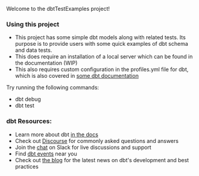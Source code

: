 Welcome to the dbtTestExamples project!

### Using this project
- This project has some simple dbt models along with related tests. Its purpose is to provide users with some quick examples of dbt schema and data tests. 
- This does require an installation of a local server which can be found in the documentation (WIP) 
- This also requires custom configuration in the profiles.yml file for dbt, which is also covered in [some dbt documentation](https://docs.getdbt.com/reference/profiles.yml/)

Try running the following commands:
- dbt debug
- dbt test


### dbt Resources:
- Learn more about dbt [in the docs](https://docs.getdbt.com/docs/introduction)
- Check out [Discourse](https://discourse.getdbt.com/) for commonly asked questions and answers
- Join the [chat](http://slack.getdbt.com/) on Slack for live discussions and support
- Find [dbt events](https://events.getdbt.com) near you
- Check out [the blog](https://blog.getdbt.com/) for the latest news on dbt's development and best practices

